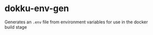 # dokku-env-gen
Generates an `.env` file from environment variables for use in the docker build stage
